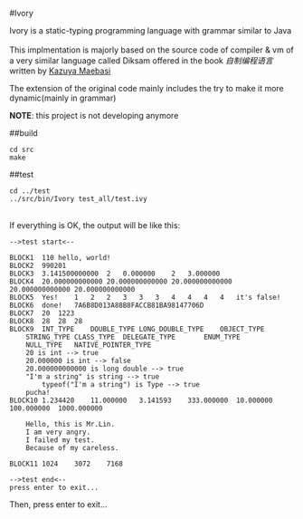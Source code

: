 #Ivory

Ivory is a static-typing programming language with grammar similar to Java<br><br>
This implmentation is majorly based on the source code of compiler & vm of a very similar language called Diksam offered in the book *自制编程语言* written by [Kazuya Maebasi](http://kmaebashi.com)

The extension of the original code mainly includes the try to make it more dynamic(mainly in grammar)

**NOTE**: this project is not developing anymore

##build

    cd src
    make

##test
    
    cd ../test
    ../src/bin/Ivory test_all/test.ivy

<br/>
If everything is OK, the output will be like this:

	-->test start<--

	BLOCK1	110	hello, world!
	BLOCK2	990201
	BLOCK3	3.141500000000	2	0.000000	2	3.000000
	BLOCK4	20.000000000000	20.000000000000	20.000000000000	20.000000000000	20.000000000000
	BLOCK5	Yes!	1	2	2	3	3	3	4	4	4	4	it's false!
	BLOCK6	done!	7A6B8D013A88B8FACCB81BA98147706D
	BLOCK7	20	1223
	BLOCK8	28	28	28
	BLOCK9	INT_TYPE	DOUBLE_TYPE	LONG_DOUBLE_TYPE	OBJECT_TYPE
		STRING_TYPE	CLASS_TYPE	DELEGATE_TYPE		ENUM_TYPE
		NULL_TYPE	NATIVE_POINTER_TYPE
		20 is int --> true
		20.000000 is int --> false
		20.000000000000 is long double --> true
		"I'm a string" is string --> true
			typeof("I'm a string") is Type --> true
		pucha!
	BLOCK10	1.234420	11.000000	3.141593	333.000000	10.000000	100.000000	1000.000000

		Hello, this is Mr.Lin.
		I am very angry.
		I failed my test.
		Because of my careless.

	BLOCK11	1024	3072	7168
	
	-->test end<--
	press enter to exit...

Then, press enter to exit...
